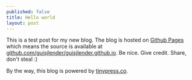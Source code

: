 ```yaml
---
published: false
title: Hello world
layout: post
---
```

This is a test post for my new blog. The blog is hosted on [Github Pages](http://pages.github.com/) which means the source is available at [github.com/guisjlender/guisjlender.github.io](http://github.com/guisjlender/guisjlender.github.io). Be nice. Give credit. Share, don't steal :)

By the way, this blog is powered by [tinypress.co](https://tinypress.co).